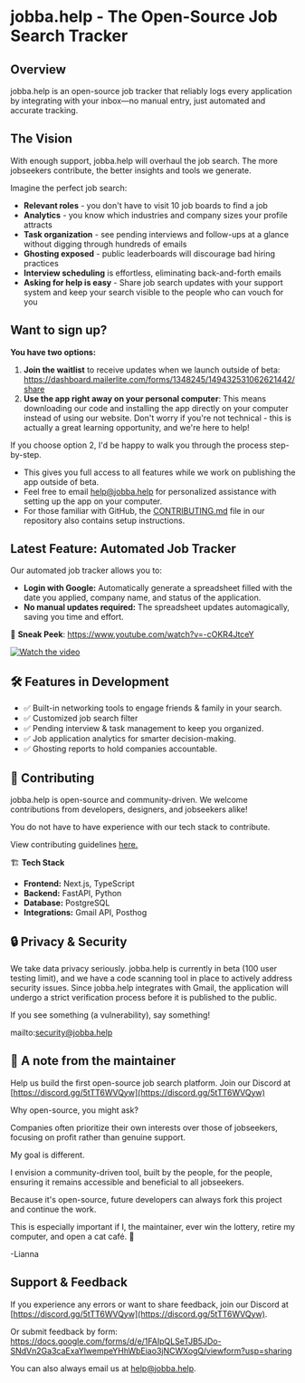 # **jobba.help - The Open-Source Job Search Tracker**

## **Overview**

jobba.help is an open-source job tracker that reliably logs every application by integrating with your inbox—no manual entry, just automated and accurate tracking.

## **The Vision**

With enough support, jobba.help will overhaul the job search. The more jobseekers contribute, the better insights and tools we generate. 

Imagine the perfect job search:

- **Relevant roles**  - you don't have to visit 10 job boards to find a job
- **Analytics** - you know which industries and company sizes your profile attracts
- **Task organization** - see pending interviews and follow-ups at a glance without digging through hundreds of emails
- **Ghosting exposed** - public leaderboards will discourage bad hiring practices
- **Interview scheduling** is effortless, eliminating back-and-forth emails
- **Asking for help is easy** - Share job search updates with your support system and keep your search visible to the people who can vouch for you

## **Want to sign up?**

**You have two options:**

1. **Join the waitlist** to receive updates when we launch outside of beta: https://dashboard.mailerlite.com/forms/1348245/149432531062621442/share
2. **Use the app right away on your personal computer**: This means downloading our code and installing the app directly on your computer instead of using our website. Don't worry if you're not technical - this is actually a great learning opportunity, and we're here to help!

If you choose option 2, I'd be happy to walk you through the process step-by-step. 
- This gives you full access to all features while we work on publishing the app outside of beta.
- Feel free to email [help@jobba.help](mailto:help@jobba.help?subject=Help%20Running%20App%20On%20Personal%20Computer) for personalized assistance with setting up the app on your computer. 
- For those familiar with GitHub, the [CONTRIBUTING.md](https://github.com/lnovitz/jobseeker-analytics/blob/main/CONTRIBUTING.md) file in our repository also contains setup instructions.

## **Latest Feature: Automated Job Tracker**

Our automated job tracker allows you to:

- **Login with Google:** Automatically generate a spreadsheet filled with the date you applied, company name, and status of the application.
- **No manual updates required:** The spreadsheet updates automagically, saving you time and effort.

🎥 **Sneak Peek**: https://www.youtube.com/watch?v=-cOKR4JtceY

[![Watch the video](http://img.youtube.com/vi/-cOKR4JtceY/maxresdefault.jpg)](https://www.youtube.com/watch?v=-cOKR4JtceY)

## 🛠 **Features in Development**

- ✅ Built-in networking tools to engage friends & family in your search.
- ✅ Customized job search filter
- ✅ Pending interview & task management to keep you organized.
- ✅ Job application analytics for smarter decision-making.
- ✅ Ghosting reports to hold companies accountable.

## 🤝 **Contributing**

jobba.help is open-source and community-driven. We welcome contributions from developers, designers, and jobseekers alike! 

You do not have to have experience with our tech stack to contribute.

View contributing guidelines [here.](https://github.com/lnovitz/jobseeker-analytics/blob/main/CONTRIBUTING.md)

 🏗 **Tech Stack**

- **Frontend:** Next.js, TypeScript
- **Backend:** FastAPI, Python
- **Database:** PostgreSQL
- **Integrations:** Gmail API, Posthog

## 🔒 **Privacy & Security**

We take data privacy seriously. jobba.help is currently in beta (100 user testing limit), and we have a code scanning tool in place to actively address security issues. Since jobba.help integrates with Gmail, the application will undergo a strict verification process before it is published to the public. 

If you see something (a vulnerability), say something! 

mailto:security@jobba.help

## 📢 **A note from the maintainer**

Help us build the first open-source job search platform. Join our Discord at [https://discord.gg/5tTT6WVQyw](https://discord.gg/5tTT6WVQyw)

Why open-source, you might ask?

Companies often prioritize their own interests over those of jobseekers, focusing on profit rather than genuine support.

My goal is different.

I envision a community-driven tool, built by the people, for the people, ensuring it remains accessible and beneficial to all jobseekers.

Because it's open-source, future developers can always fork this project and continue the work. 

This is especially important if I, the maintainer, ever win the lottery, retire my computer, and open a cat café. 👀 

-Lianna

## **Support & Feedback**

If you experience any errors or want to share feedback, join our Discord at [https://discord.gg/5tTT6WVQyw](https://discord.gg/5tTT6WVQyw).

Or submit feedback by form: https://docs.google.com/forms/d/e/1FAIpQLSeTJB5JDo-SNdVn2Ga3caExaYlwempeYHhWbEiao3jNCWXogQ/viewform?usp=sharing

You can also always email us at [help@jobba.help](mailto:help@jobba.help).
